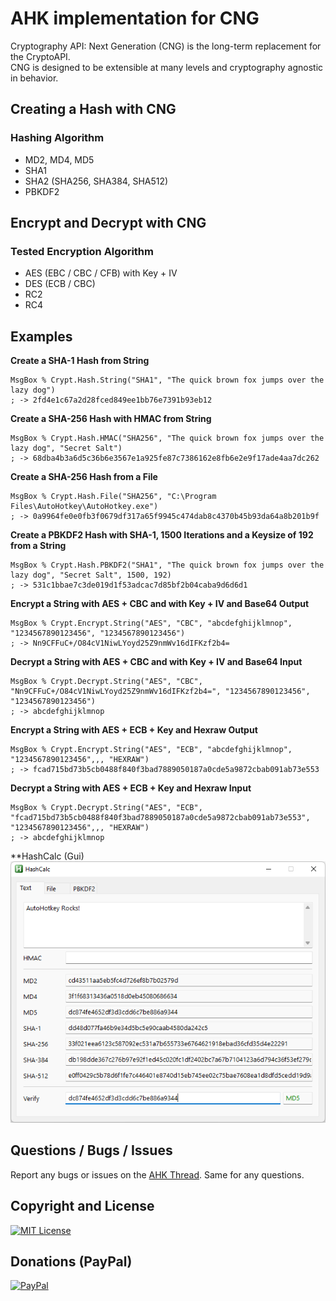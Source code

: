 # AHK implementation for CNG
Cryptography API: Next Generation (CNG) is the long-term replacement for the CryptoAPI.  
CNG is designed to be extensible at many levels and cryptography agnostic in behavior.


## Creating a Hash with CNG

### Hashing Algorithm
* MD2, MD4, MD5
* SHA1
* SHA2 (SHA256, SHA384, SHA512)
* PBKDF2


## Encrypt and Decrypt with CNG

### Tested Encryption Algorithm
* AES (EBC / CBC / CFB) with Key + IV
* DES (ECB / CBC)
* RC2
* RC4



## Examples

**Create a SHA-1 Hash from String**
```AutoHotkey
MsgBox % Crypt.Hash.String("SHA1", "The quick brown fox jumps over the lazy dog")
; -> 2fd4e1c67a2d28fced849ee1bb76e7391b93eb12
```

**Create a SHA-256 Hash with HMAC from String**
```AutoHotkey
MsgBox % Crypt.Hash.HMAC("SHA256", "The quick brown fox jumps over the lazy dog", "Secret Salt")
; -> 68dba4b3a6d5c36b6e3567e1a925fe87c7386162e8fb6e2e9f17ade4aa7dc262
```

**Create a SHA-256 Hash from a File**
```AutoHotkey
MsgBox % Crypt.Hash.File("SHA256", "C:\Program Files\AutoHotkey\AutoHotkey.exe")
; -> 0a9964fe0e0fb3f0679df317a65f9945c474dab8c4370b45b93da64a8b201b9f
```

**Create a PBKDF2 Hash with SHA-1, 1500 Iterations and a Keysize of 192 from a String**
```AutoHotkey
MsgBox % Crypt.Hash.PBKDF2("SHA1", "The quick brown fox jumps over the lazy dog", "Secret Salt", 1500, 192)
; -> 531c1bbae7c3de019d1f53adcac7d85bf2b04caba9d6d6d1
```

**Encrypt a String with AES + CBC and with Key + IV and Base64 Output**
```AutoHotkey
MsgBox % Crypt.Encrypt.String("AES", "CBC", "abcdefghijklmnop", "1234567890123456", "1234567890123456")
; -> Nn9CFFuC+/O84cV1NiwLYoyd25Z9nmWv16dIFKzf2b4=
```

**Decrypt a String with AES + CBC and with Key + IV and Base64 Input**
```AutoHotkey
MsgBox % Crypt.Decrypt.String("AES", "CBC", "Nn9CFFuC+/O84cV1NiwLYoyd25Z9nmWv16dIFKzf2b4=", "1234567890123456", "1234567890123456")
; -> abcdefghijklmnop
```

**Encrypt a String with AES + ECB + Key and Hexraw Output**
```AutoHotkey
MsgBox % Crypt.Encrypt.String("AES", "ECB", "abcdefghijklmnop", "1234567890123456",,, "HEXRAW")
; -> fcad715bd73b5cb0488f840f3bad7889050187a0cde5a9872cbab091ab73e553
```

**Decrypt a String with AES + ECB + Key and Hexraw Input**
```AutoHotkey
MsgBox % Crypt.Decrypt.String("AES", "ECB", "fcad715bd73b5cb0488f840f3bad7889050187a0cde5a9872cbab091ab73e553", "1234567890123456",,, "HEXRAW")
; -> abcdefghijklmnop
```

**HashCalc (Gui)
[![HashCalc](https://raw.githubusercontent.com/jNizM/HashCalc/master/img/HashCalc_01.png)](https://github.com/jNizM/HashCalc)


## Questions / Bugs / Issues
Report any bugs or issues on the [AHK Thread](https://www.autohotkey.com/boards/viewtopic.php?f=6&t=23413). Same for any questions.


## Copyright and License
[![MIT License](https://img.shields.io/github/license/jNizM/AHK_CNG.svg?style=flat-square&color=C3D69B)](LICENSE)


## Donations (PayPal)
[![PayPal](https://img.shields.io/badge/paypal-donate-B2A2C7.svg?style=flat-square)](https://www.paypal.me/smithz)